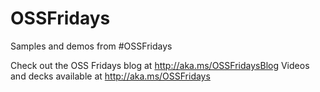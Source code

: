 # OSSFridays
Samples and demos from #OSSFridays


Check out the OSS Fridays blog at http://aka.ms/OSSFridaysBlog
Videos and decks available at http://aka.ms/OSSFridays

